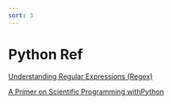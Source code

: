 ```yaml
---
sort: 3
---
```


# Python Ref

[Understanding Regular Expressions (Regex)](https://writersbyte.com/featured-post/regex-101-for-python-data-science/?swcfpc=1)

[A Primer on Scientific Programming withPython](http://202.91.76.90:81/fdScript/RootOfEBooks/E%20BOOKS%20COLLECTION%202020%20%20DATA%202/CSE/A%20Primer%20on%20Scientific%20Programming%20with%20Python.pdf)
